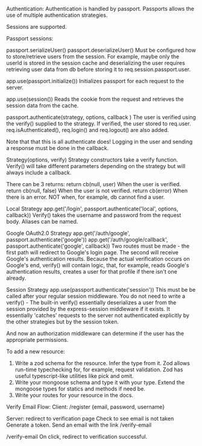 Authentication: 
Authentication is handled by passport. Passports allows the use of multiple authentication strategies. 

Sessions are supported. 

Passport sessions: 

passport.serializeUser()
passport.deserializeUser()
Must be configured how to store/retrieve users from the session. For example, maybe only the userId is stored in the session cache and deserializing the user requires retrieving user data from db before storing it to req.session.passport.user.

app.use(passport.initialize()) 
Initializes passport for each request to the server.

app.use(session())
Reads the cookie from the request and retrieves the session data from the cache. 

passport.authenticate(strategy, options, callback )
The user is verified using the verify() supplied to the strategy.
If verified, the user stored to req.user.
req.isAuthenticated(), req.login() and req.logout() are also added.

Note that that this is all authenticate does! Logging in the user and sending a response must be done in the callback.  

Strategy(options, verify)
Strategy constructors take a verify function. Verify() will take different parameters depending on the strategy but will always include a callback.

There can be 3 returns: 
return cb(null, user) When the user is verified.
return cb(null, false) When the user is not verified.
return cb(error) When there is an error. NOT when, for example, db cannot find a user. 

Local Strategy
app.get('/login', passport.authenticate('local', options, callback))
Verify() takes the username and password from the request body. Aliases can be named. 

Google OAuth2.0 Strategy
app.get('/auth/google', passport.authenticate('google'))
app.get('/auth/google/callback', passport.authenticate('google', callback))
Two routes must be made - the first path will redirect to Google's login page. The second will receive Google's authentication results. 
Because the actual verification occurs on Google's end, verify() will contain logic, that, for example, reads Google's authentication results, creates a user for that profile if there isn't one already.

Session Strategy
app.use(passport.authenticate('session'))
This must be be called after your regular session middleware. You do not need to write a verify() - The built-in verify() essentially deserializes a user from the session provided by the express-session middleware if it exists. It essentially 'catches' requests to the server not authenticated explicitly by the other strategies but by the session token. 


And now an authorization middleware can determine if the user has the appropriate permissions. 

To add a new resource: 
1. Write a zod schema for the resource. Infer the type from it. Zod allows run-time typechecking for, for example, request validation. Zod has useful typescript-like utilities like pick and omit. 
2. Write your mongoose schema and type it with your type. Extend the mongoose types for statics and methods if need be. 
3. Write your routes for your resource in the docs. 



Verify Email Flow:
Client: /register {email, password, username}

Server: redirect to verification page
Check to see email is not taken
Generate a token.
Send an email with the link /verify-email

/verify-email
On click, redirect to verification successful. 






